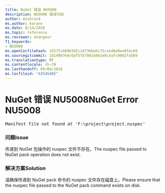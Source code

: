 ```yaml
---
title: NuGet 错误 NU5008
description: NU5008 错误代码
author: mishra14
ms.author: karann
ms.date: 8/14/2018
ms.topic: reference
ms.reviewer: anangaur
f1_keywords:
- NU5008
ms.openlocfilehash: 1d375cb0963d2c14736be6c75c1ed8a9ee0fec69
ms.sourcegitcommit: 1d1406764c6af5fb7801d462e0c4afc9092fa569
ms.translationtype: MT
ms.contentlocale: zh-CN
ms.lasthandoff: 09/04/2018
ms.locfileid: "43545405"
---
```

# <a name="nuget-error-nu5008"></a><span data-ttu-id="21b77-103">NuGet 错误 NU5008</span><span class="sxs-lookup"><span data-stu-id="21b77-103">NuGet Error NU5008</span></span>
<pre>Manifest file not found at 'F:\project\project.nuspec'</pre>

### <a name="issue"></a><span data-ttu-id="21b77-104">问题</span><span class="sxs-lookup"><span data-stu-id="21b77-104">Issue</span></span>

<span data-ttu-id="21b77-105">传递到 NuGet 包操作的 nuspec 文件不存在。</span><span class="sxs-lookup"><span data-stu-id="21b77-105">The nuspec file passed to NuGet pack operation does not exist.</span></span>


### <a name="solution"></a><span data-ttu-id="21b77-106">解决方案</span><span class="sxs-lookup"><span data-stu-id="21b77-106">Solution</span></span>

<span data-ttu-id="21b77-107">请确保传递到 NuGet pack 命令的 nuspec 文件存在磁盘上。</span><span class="sxs-lookup"><span data-stu-id="21b77-107">Please ensure that the nuspec file passed to the NuGet pack command exists on disk.</span></span>

